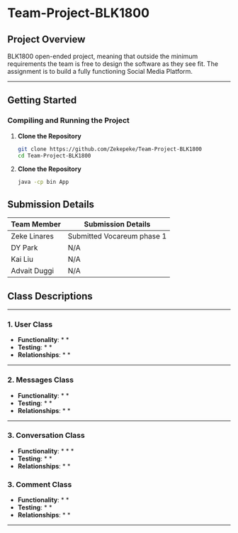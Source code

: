 # Team-Project-BLK1800

## Project Overview
BLK1800 open-ended project, meaning that outside the minimum 
requirements the team is free to design the software as they
see fit. The assignment is to build a fully 
functioning Social Media Platform.

---

## Getting Started

### Compiling and Running the Project
1. **Clone the Repository**
   ```bash
   git clone https://github.com/Zekepeke/Team-Project-BLK1800
   cd Team-Project-BLK1800
2. **Clone the Repository**
   ```bash
   java -cp bin App

## Submission Details

| Team Member | Submission Details              |
|-------------|---------------------------------|
| Zeke Linares  | Submitted Vocareum phase 1   |
| DY Park   | N/A         |
| Kai Liu   | N/A                             |
| Advait Duggi   | N/A                             |

## Class Descriptions

---

### 1. User Class
* **Functionality**:
    * 
    * 
* **Testing**:
    * 
    * 
* **Relationships**:
    * 
    * 

---

### 2. Messages Class
* **Functionality**:
    * 
    * 
* **Testing**:
    *
    *                  
* **Relationships**:
    *
    *
---

### 3. Conversation Class
* **Functionality**:
    *
    *
    *
* **Testing**:
    *
    *
* **Relationships**:
    *
    *

### 3. Comment Class
* **Functionality**:
    *
    *
* **Testing**:
    *
    *
* **Relationships**:
  *
  *  
---

